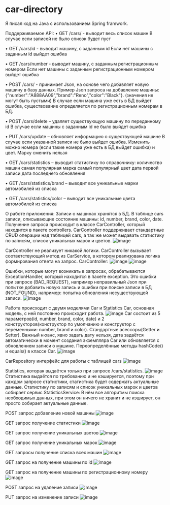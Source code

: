 # car-directory

Я писал код на Java с использованием Spring framwork. 

Поддерживаемое API:
•	GET /cars/ - выводит весь список машин
	В случае если записей не было список будет пуст

•	GET /cars/id - выводит машину, с заданным id
  Если нет машины с заданным id выйдет ошибка

•	GET /cars/number - выводит машину, с заданным регистрационным номером
  Если нет машины с заданным регистрационным номером выйдет ошибка

•	POST /cars/ - принимает Json, на основе чего добавляет новую машину в базу данных. Пример Json запроса на добавление машины:
    {"number":"A888AA09","brand":"Rеno","color":"Black"}. (значения не могут быть пустыми)
	В случае если машина уже есть в БД выйдет ошибка, существование определяется по регистрационным номерам в БД.

•	POST /cars/delete – удаляет существующую машину по переданному id
	В случае если машины с заданным id не было выйдет ошибка

•	PUT /cars/update – обновляет информацию о существующей машине
  В случае если указанной записи не было выйдет ошибка. Изменить можно номера (если такие номера уже есть в БД выйдет ошибка) и цвет. Марку сменить нельзя

•	GET /cars/statistics – выводит статистику по справочнику: количество машин 
                                                            самая популярная марка
                                                            самый популярный цвет
                                                            дата первой записи
                                                            дата последнего обновления

•	GET /cars/statistics/brand – выводит все уникальные марки автомобилей из списка

•	GET /cars/statistics/color – выводит все уникальные цвета автомобилей из списка


О работе приложения:
Записи о машинах хранятся в БД. В таблице cars записи, описывающие состояние машины: id, number, brand, color, date. Получение запроса происходит в классе CarController, который находится в пакете controllers. CarController поддерживает стандартные CRUD операции над таблицей cars, а так же может выдавать статистику по записям, список уникальных марок и цветов.
![image](https://user-images.githubusercontent.com/67002782/176862287-604527fc-9cd5-474e-a314-ff73559823e7.png)


CarController не реализует никакой логики. CarController вызывает соответствующий метод из CarService, в котором реализована логика формирования ответа на запрос.
CarController:
![image](https://user-images.githubusercontent.com/67002782/176862361-31a5d127-86c0-4e24-9fc0-3a466d1c2189.png)
![image](https://user-images.githubusercontent.com/67002782/176862375-e97c0dbb-895a-4da5-bcde-b2a7dd03368c.png)


Ошибки, которые могут возникать в запросах, обрабатываются ExceptionHandler, который находится в пакете exception. Это ошибки при запросе (BAD_REQUEST), например неправильный Json при попытке добавить новую запись и ошибки при поиске записи в БД (NOT_FOUND), например: попытка обновления несуществующей записи.
![image](https://user-images.githubusercontent.com/67002782/176862433-7a40666a-5112-4c73-80f1-f701ef4ee322.png)


Работа происходит с двумя моделями Car и Statistics
Car, основная модель, с ней постоянно происходит работа. 
![image](https://user-images.githubusercontent.com/67002782/176862464-ba54f411-e6a2-4acc-9b5f-3243474867d4.png)
Car состоит из 5 параметров(id, number, brand, color, date) и 2 конструкторов(конструктор по умолчанию и конструктор с переменными: number, brand и color). Стандартные асессоры(Getter и Setter). Важный нюанс, явно задать дату нельзя, дата задаётся автоматически в момент создания экземпляра Car или обновляется с обновлением записи о машине. 
Переопределённые методы hashCode() и equals() в классе Car.
![image](https://user-images.githubusercontent.com/67002782/176862596-1848d1f4-483d-4e9a-b11b-37be0a38076f.png)


CarRepository интерфейс для работы с таблицей cars 
![image](https://user-images.githubusercontent.com/67002782/176862648-cb07c8bd-aaec-4de6-9d34-2ad2060b3707.png)

Statistics, которая выдаётся только при запросе /cars/statistics.
![image](https://user-images.githubusercontent.com/67002782/176862690-ba80aaba-cf36-4fab-ba7b-1b8e6aff43be.png)
Статистика выдаётся по требованию и не кэшируется, поэтому при каждом запросе статистики, статистика будет содержать актуальные данные.
Статистику по записям и список уникальных марок и цветов собирает сервис StatisticsService:
В нём все алгоритмы поиска необходимых данных, при этом он ничего не хранит и не кэширует, он просто собирает актуальные данные.



POST запрос добавление новой машины
![image](https://user-images.githubusercontent.com/67002782/176872497-22706939-fd0e-4b76-a330-06234010523f.png)

GET запрос получение статистики
![image](https://user-images.githubusercontent.com/67002782/176872948-8e0129dc-3eab-4aaf-a811-3128a2dd4441.png)

GET запрос получение уникальных цветов
![image](https://user-images.githubusercontent.com/67002782/176873271-f2c9dbbe-f61b-403e-b012-5380f2458627.png)

GET запрос получение уникальных марок
![image](https://user-images.githubusercontent.com/67002782/176873389-6e402119-29bb-48ad-9c83-ccb6ed9840c3.png)

GET запросы получение списка всех машин
![image](https://user-images.githubusercontent.com/67002782/176873608-c3521e73-c673-43c0-8191-caec079deab5.png)

GET запрос на получение машины по id
![image](https://user-images.githubusercontent.com/67002782/176874271-8c35b480-0df7-43bf-9f44-6014c24db286.png)

GET запрос на получение машины по регистрационному номеру
![image](https://user-images.githubusercontent.com/67002782/176874468-a0af27bc-c197-494f-a434-c1b0eda2b8cb.png)

POST запрос на удаление записи
![image](https://user-images.githubusercontent.com/67002782/176874071-b9593b28-b2c1-40fb-8452-eae8a7f45f09.png)

PUT запрос на изменение записи
![image](https://user-images.githubusercontent.com/67002782/176874661-f861fc09-d7ef-4aa5-a8c4-b1324a838791.png)






